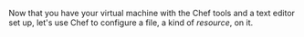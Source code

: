 Now that you have your virtual machine with the Chef tools and a text editor set up, let's use Chef to configure a file, a kind of _resource_, on it.
